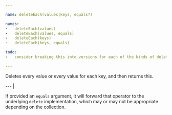 ```yaml
---

name: deleteEach(values|keys, equals?)

names:
-   deleteEach(values)
-   deleteEach(values, equals)
-   deleteEach(keys)
-   deleteEach(keys, equals)

todo:
-   consider breaking this into versions for each of the kinds of delete

---
```


Deletes every value or every value for each key, and then returns this.

--- |

If provided an `equals` argument, it will forward that operator to the
underlying `delete` implementation, which may or may not be appropriate
depending on the collection.

